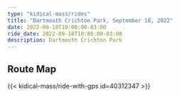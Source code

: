 ```yaml
---
type: "kidical-mass/rides"
title: "Dartmouth Crichton Park, September 18, 2022"
date: 2022-09-18T10:00:00-03:00
ride_date: 2022-09-18T10:00:00-03:00
description: Dartmouth Crichton Park
---
```


## Route Map
{{< kidical-mass/ride-with-gps id=40312347 >}}
